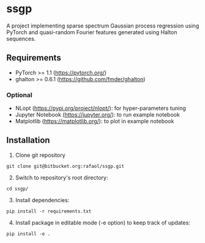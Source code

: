 # ssgp
A project implementing sparse spectrum Gaussian process regression using PyTorch and quasi-random Fourier features generated using Halton sequences.

## Requirements
  - PyTorch >= 1.1 (<https://pytorch.org/>)
  - ghalton >= 0.6.1 (<https://github.com/fmder/ghalton>)

### Optional
  - NLopt (<https://pypi.org/project/nlopt/>): for hyper-parameters tuning
  - Jupyter Notebook (<https://jupyter.org/>): to run example notebook
  - Matplotlib (<https://matplotlib.org/>): to plot in example notebook

## Installation
  1. Clone git repository
  ```
  git clone git@bitbucket.org:rafaol/ssgp.git
  ```
  2. Switch to repository's root directory:
  ```
  cd ssgp/
  ```
  3. Install dependencies:
  ```
  pip install -r requirements.txt
  ```
  4. Install package in editable mode (-e option) to keep track of updates: 
  ```
  pip install -e .
  ```
